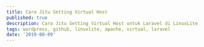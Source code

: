 ```yaml
---
title: Cara Jitu Setting Virtual Host
published: true
description: Cara Jitu Setting Virtual Host untuk Laravel di LinuxLite
tags: wordpress, github, linuxlite, apache, virtual, laravel
date: '2019-08-09'
---
```


